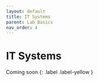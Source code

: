 ```yaml
---
layout: default
title: IT Systems
parent: Lab Basics
nav_order: 4
---
```


# IT Systems

Coming soon
{: .label .label-yellow }

